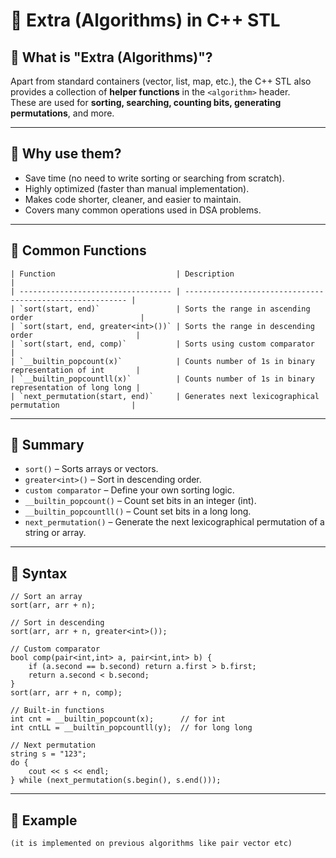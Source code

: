 # 📘 Extra (Algorithms) in C++ STL

## 🔹 What is "Extra (Algorithms)"?
Apart from standard containers (vector, list, map, etc.), the C++ STL also provides a collection of **helper functions** in the `<algorithm>` header.  
These are used for **sorting, searching, counting bits, generating permutations**, and more.  

---

## 🔹 Why use them?
- Save time (no need to write sorting or searching from scratch).
- Highly optimized (faster than manual implementation).
- Makes code shorter, cleaner, and easier to maintain.
- Covers many common operations used in DSA problems.

---

## 🔹 Common Functions
```
| Function                           | Description                                               |
| ---------------------------------- | --------------------------------------------------------- |
| `sort(start, end)`                 | Sorts the range in ascending order                        |
| `sort(start, end, greater<int>())` | Sorts the range in descending order                       |
| `sort(start, end, comp)`           | Sorts using custom comparator                             |
| `__builtin_popcount(x)`            | Counts number of 1s in binary representation of int       |
| `__builtin_popcountll(x)`          | Counts number of 1s in binary representation of long long |
| `next_permutation(start, end)`     | Generates next lexicographical permutation                |
```
---
## 🔹 Summary
- `sort()` – Sorts arrays or vectors.
- `greater<int>()` – Sort in descending order.
- `custom comparator` – Define your own sorting logic.
- `__builtin_popcount()` – Count set bits in an integer (int).
- `__builtin_popcountll()` – Count set bits in a long long.
- `next_permutation()` – Generate the next lexicographical permutation of a string or array.

---

## 🔹 Syntax
```
// Sort an array
sort(arr, arr + n);  

// Sort in descending
sort(arr, arr + n, greater<int>());  

// Custom comparator
bool comp(pair<int,int> a, pair<int,int> b) {
    if (a.second == b.second) return a.first > b.first;
    return a.second < b.second;
}
sort(arr, arr + n, comp);

// Built-in functions
int cnt = __builtin_popcount(x);      // for int
int cntLL = __builtin_popcountll(y);  // for long long

// Next permutation
string s = "123";
do {
    cout << s << endl;
} while (next_permutation(s.begin(), s.end()));
```
---
## 🔹 Example 
```
(it is implemented on previous algorithms like pair vector etc)
```
